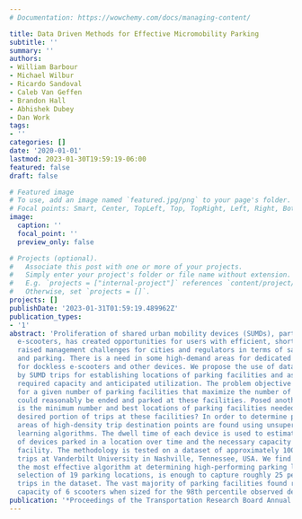 ```yaml
---
# Documentation: https://wowchemy.com/docs/managing-content/

title: Data Driven Methods for Effective Micromobility Parking
subtitle: ''
summary: ''
authors:
- William Barbour
- Michael Wilbur
- Ricardo Sandoval
- Caleb Van Geffen
- Brandon Hall
- Abhishek Dubey
- Dan Work
tags:
- ''
categories: []
date: '2020-01-01'
lastmod: 2023-01-30T19:59:19-06:00
featured: false
draft: false

# Featured image
# To use, add an image named `featured.jpg/png` to your page's folder.
# Focal points: Smart, Center, TopLeft, Top, TopRight, Left, Right, BottomLeft, Bottom, BottomRight.
image:
  caption: ''
  focal_point: ''
  preview_only: false

# Projects (optional).
#   Associate this post with one or more of your projects.
#   Simply enter your project's folder or file name without extension.
#   E.g. `projects = ["internal-project"]` references `content/project/deep-learning/index.md`.
#   Otherwise, set `projects = []`.
projects: []
publishDate: '2023-01-31T01:59:19.489962Z'
publication_types:
- '1'
abstract: 'Proliferation of shared urban mobility devices (SUMDs), particularly dockless
  e-scooters, has created opportunities for users with efficient, short trips, but
  raised management challenges for cities and regulators in terms of safety, infrastructure,
  and parking. There is a need in some high-demand areas for dedicated parking locations
  for dockless e-scooters and other devices. We propose the use of data generated
  by SUMD trips for establishing locations of parking facilities and assessing their
  required capacity and anticipated utilization. The problem objective is: find locations
  for a given number of parking facilities that maximize the number of trips that
  could reasonably be ended and parked at these facilities. Posed another way, what
  is the minimum number and best locations of parking facilities needed to cover a
  desired portion of trips at these facilities? In order to determine parking locations,
  areas of high-density trip destination points are found using unsupervised machine
  learning algorithms. The dwell time of each device is used to estimate the number
  of devices parked in a location over time and the necessary capacity of the parking
  facility. The methodology is tested on a dataset of approximately 100,000 e-scooter
  trips at Vanderbilt University in Nashville, Tennessee, USA. We find DBSCAN to be
  the most effective algorithm at determining high-performing parking locations. A
  selection of 19 parking locations, is enough to capture roughly 25 percent of all
  trips in the dataset. The vast majority of parking facilities found require a mean
  capacity of 6 scooters when sized for the 98th percentile observed demand.'
publication: '*Proceedings of the Transportation Research Board Annual Meeting*'
---
```

